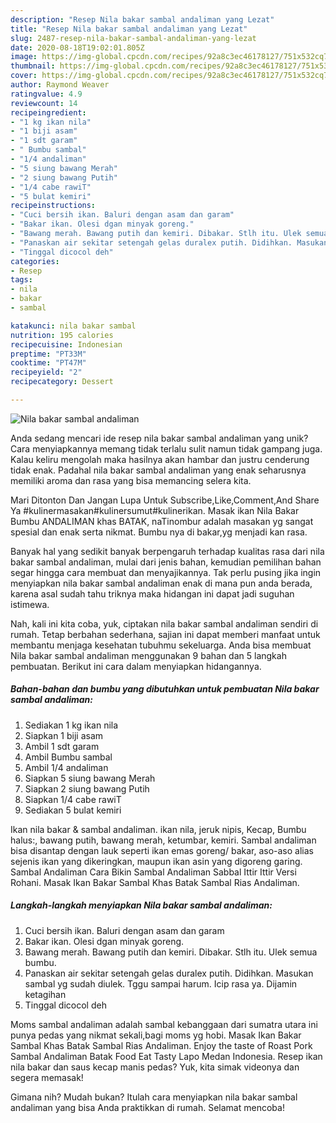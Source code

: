 ```yaml
---
description: "Resep Nila bakar sambal andaliman yang Lezat"
title: "Resep Nila bakar sambal andaliman yang Lezat"
slug: 2487-resep-nila-bakar-sambal-andaliman-yang-lezat
date: 2020-08-18T19:02:01.805Z
image: https://img-global.cpcdn.com/recipes/92a8c3ec46178127/751x532cq70/nila-bakar-sambal-andaliman-foto-resep-utama.jpg
thumbnail: https://img-global.cpcdn.com/recipes/92a8c3ec46178127/751x532cq70/nila-bakar-sambal-andaliman-foto-resep-utama.jpg
cover: https://img-global.cpcdn.com/recipes/92a8c3ec46178127/751x532cq70/nila-bakar-sambal-andaliman-foto-resep-utama.jpg
author: Raymond Weaver
ratingvalue: 4.9
reviewcount: 14
recipeingredient:
- "1 kg ikan nila"
- "1 biji asam"
- "1 sdt garam"
- " Bumbu sambal"
- "1/4 andaliman"
- "5 siung bawang Merah"
- "2 siung bawang Putih"
- "1/4 cabe rawiT"
- "5 bulat kemiri"
recipeinstructions:
- "Cuci bersih ikan. Baluri dengan asam dan garam"
- "Bakar ikan. Olesi dgan minyak goreng."
- "Bawang merah. Bawang putih dan kemiri. Dibakar. Stlh itu. Ulek semua bumbu."
- "Panaskan air sekitar setengah gelas duralex putih. Didihkan. Masukan sambal yg sudah diulek. Tggu sampai harum. Icip rasa ya. Dijamin ketagihan"
- "Tinggal dicocol deh"
categories:
- Resep
tags:
- nila
- bakar
- sambal

katakunci: nila bakar sambal 
nutrition: 195 calories
recipecuisine: Indonesian
preptime: "PT33M"
cooktime: "PT47M"
recipeyield: "2"
recipecategory: Dessert

---
```



![Nila bakar sambal andaliman](https://img-global.cpcdn.com/recipes/92a8c3ec46178127/751x532cq70/nila-bakar-sambal-andaliman-foto-resep-utama.jpg)

Anda sedang mencari ide resep nila bakar sambal andaliman yang unik? Cara menyiapkannya memang tidak terlalu sulit namun tidak gampang juga. Kalau keliru mengolah maka hasilnya akan hambar dan justru cenderung tidak enak. Padahal nila bakar sambal andaliman yang enak seharusnya memiliki aroma dan rasa yang bisa memancing selera kita.

Mari Ditonton Dan Jangan Lupa Untuk Subscribe,Like,Comment,And Share Ya #kulinermasakan#kulinersumut#kulinerikan. Masak ikan Nila Bakar Bumbu ANDALIMAN khas BATAK, naTinombur adalah masakan yg sangat spesial dan enak serta nikmat. Bumbu nya di bakar,yg menjadi kan rasa.

Banyak hal yang sedikit banyak berpengaruh terhadap kualitas rasa dari nila bakar sambal andaliman, mulai dari jenis bahan, kemudian pemilihan bahan segar hingga cara membuat dan menyajikannya. Tak perlu pusing jika ingin menyiapkan nila bakar sambal andaliman enak di mana pun anda berada, karena asal sudah tahu triknya maka hidangan ini dapat jadi suguhan istimewa.


Nah, kali ini kita coba, yuk, ciptakan nila bakar sambal andaliman sendiri di rumah. Tetap berbahan sederhana, sajian ini dapat memberi manfaat untuk membantu menjaga kesehatan tubuhmu sekeluarga. Anda bisa membuat Nila bakar sambal andaliman menggunakan 9 bahan dan 5 langkah pembuatan. Berikut ini cara dalam menyiapkan hidangannya.

<!--inarticleads1-->

##### Bahan-bahan dan bumbu yang dibutuhkan untuk pembuatan Nila bakar sambal andaliman:

1. Sediakan 1 kg ikan nila
1. Siapkan 1 biji asam
1. Ambil 1 sdt garam
1. Ambil  Bumbu sambal
1. Ambil 1/4 andaliman
1. Siapkan 5 siung bawang Merah
1. Siapkan 2 siung bawang Putih
1. Siapkan 1/4 cabe rawiT
1. Sediakan 5 bulat kemiri


Ikan nila bakar &amp; sambal andaliman. ikan nila, jeruk nipis, Kecap, Bumbu halus:, bawang putih, bawang merah, ketumbar, kemiri. Sambal andaliman bisa disantap dengan lauk seperti ikan emas goreng/ bakar, aso-aso alias sejenis ikan yang dikeringkan, maupun ikan asin yang digoreng garing. Sambal Andaliman Cara Bikin Sambal Andaliman Sabbal Ittir Ittir Versi Rohani. Masak Ikan Bakar Sambal Khas Batak Sambal Rias Andaliman. 

<!--inarticleads2-->

##### Langkah-langkah menyiapkan Nila bakar sambal andaliman:

1. Cuci bersih ikan. Baluri dengan asam dan garam
1. Bakar ikan. Olesi dgan minyak goreng.
1. Bawang merah. Bawang putih dan kemiri. Dibakar. Stlh itu. Ulek semua bumbu.
1. Panaskan air sekitar setengah gelas duralex putih. Didihkan. Masukan sambal yg sudah diulek. Tggu sampai harum. Icip rasa ya. Dijamin ketagihan
1. Tinggal dicocol deh


Moms sambal andaliman adalah sambal kebanggaan dari sumatra utara ini punya pedas yang nikmat sekali,bagi moms yg hobi. Masak Ikan Bakar Sambal Khas Batak Sambal Rias Andaliman. Enjoy the taste of Roast Pork Sambal Andaliman Batak Food Eat Tasty Lapo Medan Indonesia. Resep ikan nila bakar dan saus kecap manis pedas? Yuk, kita simak videonya dan segera memasak! 

Gimana nih? Mudah bukan? Itulah cara menyiapkan nila bakar sambal andaliman yang bisa Anda praktikkan di rumah. Selamat mencoba!
